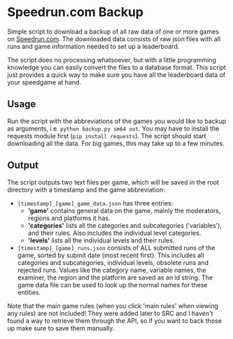 # Speedrun.com Backup
Simple script to download a backup of all raw data of one or more games on [Speedrun.com](https://speedrun.com). The downloaded data consists of raw json files with all runs and game information needed to set up a leaderboard.

The script does no processing whatsoever, but with a little programming knowledge you can easily convert the files to a database format. This script just provides a quick way to make sure you have all the leaderboard data of your speedgame at hand.

## Usage
Run the script with the abbreviations of the games you would like to backup as arguments, i.e. `python backup.py sm64 oot`. You may have to install the requests module first (`pip install requests`). The script should start downloading all the data. For big games, this may take up to a few minutes.

## Output
The script outputs two text files per game, which will be saved in the root directory with a timestamp and the game abbreviation:
* `[timestamp]_[game]_game_data.json` has three entries:
  * **'game'** contains general data on the game, mainly the moderators, regions and platforms it has.
  * **'categories'** lists all the categories and subcategories ('variables'), and their rules. Also includes the individual level categories.
  * **'levels'** lists all the individual levels and their rules.
* `[timestamp]_[game]_runs.json` consists of ALL submitted runs of the game, sorted by submit date (most recent first). This includes all categories and subcategories, individual levels, obsolete runs and rejected runs. Values like the category name, variable names, the examiner, the region and the platform are saved as an id string. The game data file can be used to look up the normal names for these entities.

Note that the main game rules (when you click 'main rules' when viewing any rules) are not included! They were added later to SRC and I haven't found a way to retrieve them through the API, so if you want to back those up make sure to save them manually.
